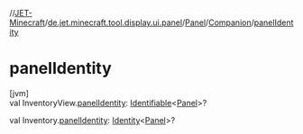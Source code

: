 //[JET-Minecraft](../../../../index.md)/[de.jet.minecraft.tool.display.ui.panel](../../index.md)/[Panel](../index.md)/[Companion](index.md)/[panelIdentity](panel-identity.md)

# panelIdentity

[jvm]\
val InventoryView.[panelIdentity](panel-identity.md): [Identifiable](../../../../../JET-Native/-j-e-t--native/de.jet.library.tool.smart.identification/-identifiable/index.md)&lt;[Panel](../index.md)&gt;?

val Inventory.[panelIdentity](panel-identity.md): [Identity](../../../../../JET-Native/-j-e-t--native/de.jet.library.tool.smart.identification/-identity/index.md)&lt;[Panel](../index.md)&gt;?
